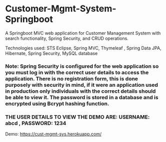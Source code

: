 # Customer-Mgmt-System-Springboot

A Springboot MVC web application for Customer Management System with search functionality, Spring Security, and CRUD operations.


Technologies used: STS Eclipse, Spring MVC, Thymeleaf , Spring Data JPA, Hibernate, Spring Security, MySQL database


### Note: Spring Security is configured for the web application so you must log in with the correct user details to access the application. There is no registration form, this is done purposely with security in mind, if it were an application used in production only individuals with the correct details should be able to view it. The password is stored in a database and is encrypted using Bcrypt hashing function. 
### THE USER DETAILS TO VIEW THE DEMO ARE: USERNAME: abcd , PASSWORD: 1234

Demo: https://cust-mgmt-sys.herokuapp.com/

